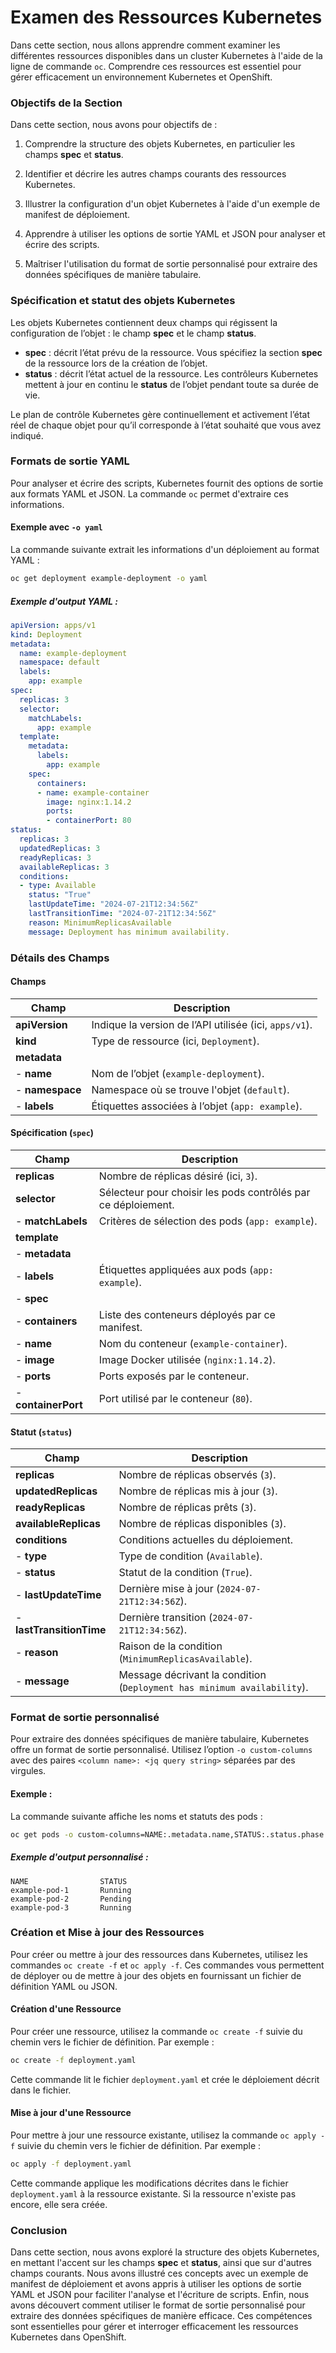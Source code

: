 # Examen des Ressources Kubernetes

Dans cette section, nous allons apprendre comment examiner les différentes ressources disponibles dans un cluster Kubernetes à l'aide de la ligne de commande `oc`. Comprendre ces ressources est essentiel pour gérer efficacement un environnement Kubernetes et OpenShift.

### Objectifs de la Section

Dans cette section, nous avons pour objectifs de :

1. Comprendre la structure des objets Kubernetes, en particulier les champs **spec** et **status**.

2. Identifier et décrire les autres champs courants des ressources Kubernetes.

3. Illustrer la configuration d'un objet Kubernetes à l'aide d'un exemple de manifest de déploiement.

4. Apprendre à utiliser les options de sortie YAML et JSON pour analyser et écrire des scripts.

5. Maîtriser l'utilisation du format de sortie personnalisé pour extraire des données spécifiques de manière tabulaire.

### Spécification et statut des objets Kubernetes

Les objets Kubernetes contiennent deux champs qui régissent la configuration de l’objet : le champ **spec** et le champ **status**.

- **spec** : décrit l’état prévu de la ressource. Vous spécifiez la section **spec** de la ressource lors de la création de l’objet.
- **status** : décrit l’état actuel de la ressource. Les contrôleurs Kubernetes mettent à jour en continu le **status** de l’objet pendant toute sa durée de vie.

Le plan de contrôle Kubernetes gère continuellement et activement l’état réel de chaque objet pour qu’il corresponde à l’état souhaité que vous avez indiqué.

### Formats de sortie YAML 

Pour analyser et écrire des scripts, Kubernetes fournit des options de sortie aux formats YAML et JSON. La commande `oc` permet  d'extraire ces informations.

#### Exemple avec `-o yaml`

La commande suivante extrait les informations d'un déploiement au format YAML :

```bash
oc get deployment example-deployment -o yaml
```

##### Exemple d'output YAML :

```yaml
apiVersion: apps/v1
kind: Deployment
metadata:
  name: example-deployment
  namespace: default
  labels:
    app: example
spec:
  replicas: 3
  selector:
    matchLabels:
      app: example
  template:
    metadata:
      labels:
        app: example
    spec:
      containers:
      - name: example-container
        image: nginx:1.14.2
        ports:
        - containerPort: 80
status:
  replicas: 3
  updatedReplicas: 3
  readyReplicas: 3
  availableReplicas: 3
  conditions:
  - type: Available
    status: "True"
    lastUpdateTime: "2024-07-21T12:34:56Z"
    lastTransitionTime: "2024-07-21T12:34:56Z"
    reason: MinimumReplicasAvailable
    message: Deployment has minimum availability.
```

### Détails des Champs

#### Champs

| Champ                | Description                                                                           |
|----------------------|---------------------------------------------------------------------------------------|
| **apiVersion**       | Indique la version de l’API utilisée (ici, `apps/v1`).                                 |
| **kind**             | Type de ressource (ici, `Deployment`).                                                 |
| **metadata**         |                                                                                       |
| - **name**           | Nom de l’objet (`example-deployment`).                                                 |
| - **namespace**      | Namespace où se trouve l'objet (`default`).                                            |
| - **labels**         | Étiquettes associées à l’objet (`app: example`).

#### Spécification (`spec`)

| Champ                | Description                                                                           |
|----------------------|---------------------------------------------------------------------------------------|
| **replicas**         | Nombre de réplicas désiré (ici, `3`).                                                  |
| **selector**         | Sélecteur pour choisir les pods contrôlés par ce déploiement.                          |
|   - **matchLabels**  | Critères de sélection des pods (`app: example`).                                       |
| **template**         |                                                                                       |
|   - **metadata**     |                                                                                       |
|     - **labels**     | Étiquettes appliquées aux pods (`app: example`).                                       |
|   - **spec**         |                                                                                       |
|     - **containers** | Liste des conteneurs déployés par ce manifest.                                         |
|       - **name**     | Nom du conteneur (`example-container`).                                                |
|       - **image**    | Image Docker utilisée (`nginx:1.14.2`).                                                |
|       - **ports**    | Ports exposés par le conteneur.                                                        |
|         - **containerPort** | Port utilisé par le conteneur (`80`).                                           |

#### Statut (`status`)

| Champ                | Description                                                                           |
|----------------------|---------------------------------------------------------------------------------------|
| **replicas**         | Nombre de réplicas observés (`3`).                                                     |
| **updatedReplicas**  | Nombre de réplicas mis à jour (`3`).                                                   |
| **readyReplicas**    | Nombre de réplicas prêts (`3`).                                                        |
| **availableReplicas** | Nombre de réplicas disponibles (`3`).                                                 |
| **conditions**       | Conditions actuelles du déploiement.                                                   |
|   - **type**         | Type de condition (`Available`).                                                       |
|   - **status**       | Statut de la condition (`True`).                                                       |
|   - **lastUpdateTime** | Dernière mise à jour (`2024-07-21T12:34:56Z`).                                       |
|   - **lastTransitionTime** | Dernière transition (`2024-07-21T12:34:56Z`).                                   |
|   - **reason**       | Raison de la condition (`MinimumReplicasAvailable`).                                   |
|   - **message**      | Message décrivant la condition (`Deployment has minimum availability`).                |                                      |

### Format de sortie personnalisé

Pour extraire des données spécifiques de manière tabulaire, Kubernetes offre un format de sortie personnalisé. Utilisez l’option `-o custom-columns` avec des paires `<column name>: <jq query string>` séparées par des virgules.

#### Exemple :

La commande suivante affiche les noms et statuts des pods :

```bash
oc get pods -o custom-columns=NAME:.metadata.name,STATUS:.status.phase
```

##### Exemple d'output personnalisé :

```
NAME                STATUS
example-pod-1       Running
example-pod-2       Pending
example-pod-3       Running
```

### Création et Mise à jour des Ressources

Pour créer ou mettre à jour des ressources dans Kubernetes, utilisez les commandes `oc create -f` et `oc apply -f`. Ces commandes vous permettent de déployer ou de mettre à jour des objets en fournissant un fichier de définition YAML ou JSON.

#### Création d'une Ressource

Pour créer une ressource, utilisez la commande `oc create -f` suivie du chemin vers le fichier de définition. Par exemple :

```bash
oc create -f deployment.yaml
```

Cette commande lit le fichier `deployment.yaml` et crée le déploiement décrit dans le fichier.

#### Mise à jour d'une Ressource

Pour mettre à jour une ressource existante, utilisez la commande `oc apply -f` suivie du chemin vers le fichier de définition. Par exemple :

```bash
oc apply -f deployment.yaml
```

Cette commande applique les modifications décrites dans le fichier `deployment.yaml` à la ressource existante. Si la ressource n'existe pas encore, elle sera créée.

### Conclusion

Dans cette section, nous avons exploré la structure des objets Kubernetes, en mettant l'accent sur les champs **spec** et **status**, ainsi que sur d'autres champs courants. Nous avons illustré ces concepts avec un exemple de manifest de déploiement et avons appris à utiliser les options de sortie YAML et JSON pour faciliter l'analyse et l'écriture de scripts. Enfin, nous avons découvert comment utiliser le format de sortie personnalisé pour extraire des données spécifiques de manière efficace. Ces compétences sont essentielles pour gérer et interroger efficacement les ressources Kubernetes dans OpenShift.
